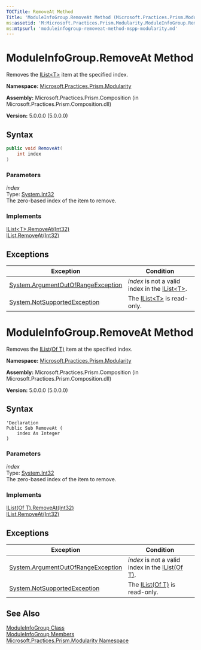 ```yaml
---
TOCTitle: RemoveAt Method
Title: 'ModuleInfoGroup.RemoveAt Method (Microsoft.Practices.Prism.Modularity)'
ms:assetid: 'M:Microsoft.Practices.Prism.Modularity.ModuleInfoGroup.RemoveAt(System.Int32)'
ms:mtpsurl: 'moduleinfogroup-removeat-method-mspp-modularity.md'
---
```


# ModuleInfoGroup.RemoveAt Method

Removes the [IList&lt;T&gt;](http://msdn.microsoft.com/en-us/library/5y536ey6) item at the specified index.

**Namespace:** [Microsoft.Practices.Prism.Modularity](/patterns-practices/reference/mspp-modularity-namespace)

**Assembly:** Microsoft.Practices.Prism.Composition (in Microsoft.Practices.Prism.Composition.dll)

**Version:** 5.0.0.0 (5.0.0.0)

## Syntax

```C#
public void RemoveAt(
	int index
)
```

### Parameters

*index*    
Type: [System.Int32](http://msdn.microsoft.com/en-us/library/td2s409d)  
The zero-based index of the item to remove.

### Implements

[IList&lt;T&gt;.RemoveAt(Int32)](http://msdn.microsoft.com/en-us/library/c93ab5c9)<br/>
[IList.RemoveAt(Int32)](http://msdn.microsoft.com/en-us/library/x5zwtyhy)

## Exceptions


| Exception                                                                                   | Condition                                                                                                             |
|---------------------------------------------------------------------------------------------|-----------------------------------------------------------------------------------------------------------------------|
| [System.ArgumentOutOfRangeException](http://msdn.microsoft.com/en-us/library/8xt94y6e) | *index* is not a valid index in the [IList&lt;T&gt;](http://msdn.microsoft.com/en-us/library/5y536ey6). |
| [System.NotSupportedException](http://msdn.microsoft.com/en-us/library/8a7a4e64)       | The [IList&lt;T&gt;](http://msdn.microsoft.com/en-us/library/5y536ey6) is read-only.                  |


# ModuleInfoGroup.RemoveAt Method

Removes the [IList(Of T)](http://msdn.microsoft.com/en-us/library/5y536ey6) item at the specified index.

**Namespace:** [Microsoft.Practices.Prism.Modularity](/patterns-practices/reference/mspp-modularity-namespace)

**Assembly:** Microsoft.Practices.Prism.Composition (in Microsoft.Practices.Prism.Composition.dll)

**Version:** 5.0.0.0 (5.0.0.0)

## Syntax

```VB
'Declaration
Public Sub RemoveAt ( 
	index As Integer
)
```

### Parameters

*index*    
Type: [System.Int32](http://msdn.microsoft.com/en-us/library/td2s409d)  
The zero-based index of the item to remove.

### Implements

[IList(Of T).RemoveAt(Int32)](http://msdn.microsoft.com/en-us/library/c93ab5c9)<br/>
[IList.RemoveAt(Int32)](http://msdn.microsoft.com/en-us/library/x5zwtyhy)

## Exceptions


| Exception                                                                                   | Condition                                                                                                             |
|---------------------------------------------------------------------------------------------|-----------------------------------------------------------------------------------------------------------------------|
| [System.ArgumentOutOfRangeException](http://msdn.microsoft.com/en-us/library/8xt94y6e) | *index* is not a valid index in the [IList(Of T)](http://msdn.microsoft.com/en-us/library/5y536ey6). |
| [System.NotSupportedException](http://msdn.microsoft.com/en-us/library/8a7a4e64)       | The [IList(Of T)](http://msdn.microsoft.com/en-us/library/5y536ey6) is read-only.                  |


## See Also

[ModuleInfoGroup Class](/patterns-practices/reference/moduleinfogroup-class-mspp-modularity)<br/>
[ModuleInfoGroup Members](/patterns-practices/reference/moduleinfogroup-members-mspp-modularity)<br/>
[Microsoft.Practices.Prism.Modularity Namespace](/patterns-practices/reference/mspp-modularity-namespace)<br/>